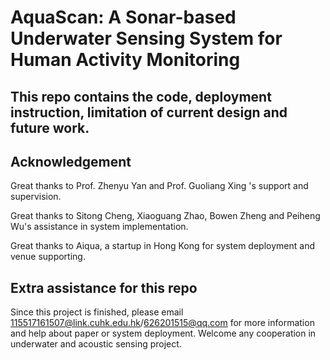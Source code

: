 # AquaScan: A Sonar-based Underwater Sensing System for Human Activity Monitoring

## This repo contains the code, deployment instruction, limitation of current design and future work.

## Acknowledgement
Great thanks to Prof. Zhenyu Yan and Prof. Guoliang Xing 's support and supervision. 

Great thanks to Sitong Cheng, Xiaoguang Zhao, Bowen Zheng and Peiheng Wu's assistance in system implementation.

Great thanks to Aiqua, a startup in Hong Kong for system deployment and venue supporting.

## Extra assistance for this repo
Since this project is finished, please email 115517161507@link.cuhk.edu.hk/626201515@qq.com for more information and help about paper or system deployment. Welcome any cooperation in underwater and acoustic sensing project.
